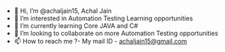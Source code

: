 - 👋 Hi, I’m @achaljain15, Achal Jain
- 👀 I’m interested in Automation Testing Learning opportunities
- 🌱 I’m currently learning Core JAVA and C#
- 💞️ I’m looking to collaborate on more Automation Testing opportunities
- 📫 How to reach me ?- My mail ID - achaljain15@gmail.com

<!---
achaljain15/achaljain15 is a ✨ special ✨ repository because its `README.md` (this file) appears on your GitHub profile.
You can click the Preview link to take a look at your changes.
--->
